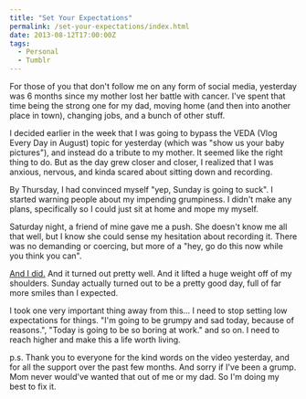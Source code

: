 ```yaml
---
title: "Set Your Expectations"
permalink: /set-your-expectations/index.html
date: 2013-08-12T17:00:00Z
tags: 
  - Personal
  - Tumblr
---
```


For those of you that don't follow me on any form of social media, yesterday was 6 months since my mother lost her battle with cancer. I've spent that time being the strong one for my dad, moving home (and then into another place in town), changing jobs, and a bunch of other stuff.

I decided earlier in the week that I was going to bypass the VEDA (Vlog Every Day in August) topic for yesterday (which was "show us your baby pictures"), and instead do a tribute to my mother. It seemed like the right thing to do. But as the day grew closer and closer, I realized that I was anxious, nervous, and kinda scared about sitting down and recording.

By Thursday, I had convinced myself "yep, Sunday is going to suck". I started warning people about my impending grumpiness. I didn't make any plans, specifically so I could just sit at home and mope my myself.

Saturday night, a friend of mine gave me a push. She doesn't know me all that well, but I know she could sense my hesitation about recording it. There was no demanding or coercing, but more of a "hey, go do this now while you think you can".

<a href="http://www.youtube.com/watch?v=0qZaqQKquGs" target="_blank">And I did.</a> And it turned out pretty well. And it lifted a huge weight off of my shoulders. Sunday actually turned out to be a pretty good day, full of far more smiles than I expected.

I took one very important thing away from this... I need to stop setting low expectations for things. "I'm going to be grumpy and sad today, because of reasons.", "Today is going to be so boring at work." and so on. I need to reach higher and make this a life worth living.

p.s. Thank you to everyone for the kind words on the video yesterday, and for all the support over the past few months. And sorry if I've been a grump. Mom never would've wanted that out of me or my dad. So I'm doing my best to fix it.
